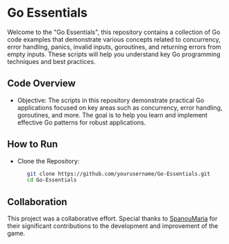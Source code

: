 # Go Essentials
Welcome to the "Go Essentials", this repository contains a collection of Go code examples that demonstrate various concepts related to concurrency, error handling, panics,
invalid inputs, goroutines, and returning errors from empty inputs. These scripts will help you understand key Go programming techniques and best practices.


## Code Overview
- Objective: The scripts in this repository demonstrate practical Go applications focused on key areas
  such as concurrency, error handling, goroutines, and more. The goal is to help you learn and implement
  effective Go patterns for robust applications.


## How to Run
- Clone the Repository:
  ```bash
     git clone https://github.com/yourusername/Go-Essentials.git
     cd Go-Essentials


## Collaboration
This project was a collaborative effort. Special thanks to [SpanouMaria](https://github.com/SpanouMaria) for their significant contributions to the development and improvement of the game.
